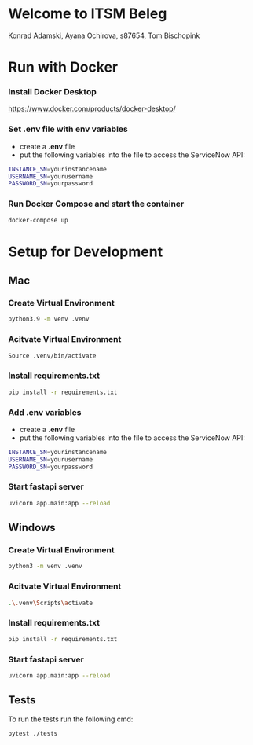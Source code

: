 # Welcome to ITSM Beleg 

Konrad Adamski, Ayana Ochirova, s87654, Tom Bischopink

# Run with Docker

### Install Docker Desktop 

https://www.docker.com/products/docker-desktop/

### Set .env file with env variables

- create a **.env** file 
- put the following variables into the file to access the ServiceNow API:

```bash
INSTANCE_SN=yourinstancename
USERNAME_SN=yourusername
PASSWORD_SN=yourpassword
```

### Run Docker Compose and start the container

```bash
docker-compose up
```


# Setup for Development

## **Mac**
### Create Virtual Environment
```bash 
python3.9 -m venv .venv
```
### Acitvate Virtual Environment
```bash
Source .venv/bin/activate
```

### Install requirements.txt
```bash
pip install -r requirements.txt
```

### Add .env variables

- create a **.env** file 
- put the following variables into the file to access the ServiceNow API:

```bash
INSTANCE_SN=yourinstancename
USERNAME_SN=yourusername
PASSWORD_SN=yourpassword
```

### Start fastapi server
```bash
uvicorn app.main:app --reload
```


## **Windows**
### Create Virtual Environment
```bash 
python3 -m venv .venv
```
### Acitvate Virtual Environment
```bash
.\.venv\Scripts\activate
```

### Install requirements.txt 
```bash
pip install -r requirements.txt
```

### Start fastapi server
```bash
uvicorn app.main:app --reload
```

## **Tests**
To run the tests run the following cmd:
```bash
pytest ./tests
```
